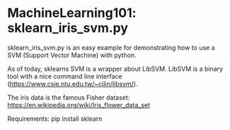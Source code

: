 # MachineLearning101: sklearn_iris_svm.py

sklearn_iris_svm.py is an easy example for demonstrating how to use a SVM (Support Vector Machine) with python.

As of today, sklearns SVM is a wrapper about LibSVM. LibSVM is a binary tool with a nice command line interface (https://www.csie.ntu.edu.tw/~cjlin/libsvm/). 

The iris data is the famous Fisher dataset: https://en.wikipedia.org/wiki/Iris_flower_data_set 

Requirements:
pip install sklearn


